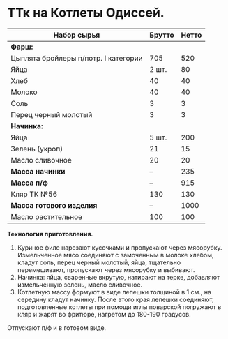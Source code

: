# ТТк на Котлеты Одиссей.

| Набор сырья                          | Брутто | Нетто |
|--------------------------------------|--------|-------|
| **Фарш:**                            |        |       |
| Цыплята бройлеры п/потр. I категории | 705    | 520   |
| Яйца                                 | 2 шт.  | 80    |
| Хлеб                                 | 40     | 40    |
| Молоко                               | 40     | 40    |
| Соль                                 | 3      | 3     |
| Перец черный молотый                 | 3      | 3     |
| **Начинка:**                         |        |       |
| Яйца                                 | 5 шт.  | 200   |
| Зелень (укроп)                       | 21     | 15    |
| Масло сливочное                      | 20     | 20    |
| **Масса начинки**                    | –      | 235   |
| **Масса п/ф**                        | –      | 915   |
| Кляр ТК №56                          | 130    | 130   |
| **Масса готового изделия**           | –      | 1000  |
| Масло растительное                   | 100    | 100   |

**Технология приготовления.**

1. Куриное филе нарезают кусочками и пропускают через мясорубку. Измельченное мясо соединяют с замоченным в молоке хлебом, кладут соль, перец черный молотый, яйца, тщательно перемешивают, пропускают через мясорубку и выбивают.
2. Начинка: яйца, сваренные вкрутую, натирают на терке, добавляют измельченную зелень, масло сливочное.
3. Котлетную массу формуют в виде лепешки толщиной в 1 см., на середину кладут начинку. После этого края лепешки соединяют, подготовленные котлеты при помощи иглы поварской погружают в кляр и жарят во фритюре, нагретом до 180-190 градусов.

Отпускают п/ф и в готовом виде.
